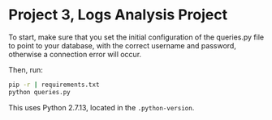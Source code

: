 # Project 3, Logs Analysis Project


To start, make sure that you set the initial configuration of the queries.py file to point to your database, with the correct username and password, otherwise a connection error will occur. 

Then, run: 

```sh
pip -r | requirements.txt
python queries.py
```

This uses Python 2.7.13, located in the `.python-version`.
